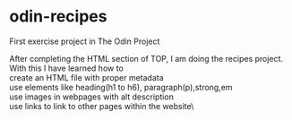 # odin-recipes
First exercise project in The Odin Project

After completing the HTML section of TOP, I am doing the recipes project.\
With this I have learned how to\
 create an HTML file with proper metadata\
 use elements like heading(h1 to h6), paragraph(p),strong,em\
 use images in webpages with alt description\
 use links to link to other pages within the website\ 
